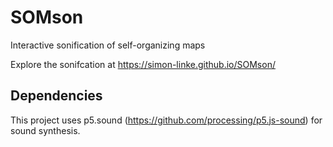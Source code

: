 # SOMson
Interactive sonification of self-organizing maps

Explore the sonifcation at https://simon-linke.github.io/SOMson/

## Dependencies
This project uses p5.sound (https://github.com/processing/p5.js-sound) for sound synthesis.
